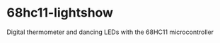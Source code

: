 68hc11-lightshow
================

Digital thermometer and dancing LEDs with the 68HC11 microcontroller
